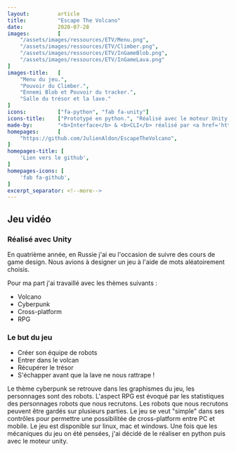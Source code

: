 ```yaml
---
layout:         article
title:          "Escape The Volcano"
date:           2020-07-28
images:         [
    "/assets/images/ressources/ETV/Menu.png",
    "/assets/images/ressources/ETV/Climber.png",
    "/assets/images/ressources/ETV/InGameBlob.png",
    "/assets/images/ressources/ETV/InGameLava.png"
]
images-title:   [
    "Menu du jeu.",
    "Pouvoir du Climber.",
    "Ennemi Blob et Pouvoir du tracker.",
    "Salle du trésor et la lave."
]
icons:          ["fa-python", "fab fa-unity"]
icons-title:    ["Prototypé en python.", "Réalisé avec le moteur Unity en C#."]
made-by:        "<b>Interface</b> & <b>CLI</b> réalisé par <a href='https://github.com/JulienAldon'>Julien Aldon</a>"
homepages:      [
    "https://github.com/JulienAldon/EscapeTheVolcano",
]
homepages-title: [
    'Lien vers le github',
]
homepages-icons: [
    'fab fa-github',
]
excerpt_separator: <!--more-->
---
```

## Jeu vidéo
### Réalisé avec Unity
En quatrième année, en Russie j'ai eu l'occasion de suivre des cours de game design. 
Nous avions à designer un jeu à l'aide de mots aléatoirement choisis.
<!--more-->

Pour ma part j'ai travaillé avec les thèmes suivants :

- Volcano
- Cyberpunk
- Cross-platform
- RPG
            
### Le but du jeu
- Créer son équipe de robots 
- Entrer dans le volcan 
- Récupérer le trésor 
- S'échapper avant que la lave ne nous rattrape !

Le thème cyberpunk se retrouve dans les graphismes du jeu, les personnages sont des robots.
L'aspect RPG est évoqué par les statistiques des personnages robots que nous recrutons. Les robots que nous recrutons peuvent être gardés sur plusieurs parties.
Le jeu se veut "simple" dans ses contrôles pour permettre une possibilitée de cross-platform entre PC et mobile. 
Le jeu est disponible sur linux, mac et windows.
Une fois que les mécaniques du jeu on été pensées, j'ai décidé de le réaliser en python puis avec le moteur unity.